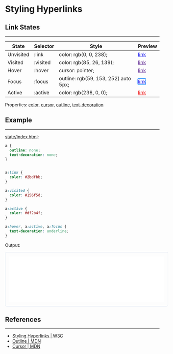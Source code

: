 # Styling Hyperlinks

## Link States
---

| State | Selector | Style | Preview |
|-|-|-|-|
| Unvisited | :link | color: rgb(0, 0, 238); | <a href="#" style="text-decoration: underline; cursor: pointer; color: rgb(0, 0, 238);">link</a> |
| Visited | :visited | color: rgb(85, 26, 139); | <a href="#" style="text-decoration: underline; cursor: auto; color: rgb(85, 26, 139);">link</a> |
| Hover | :hover | cursor: pointer; | <a href="#" style="text-decoration: underline; cursor: pointer; color: rgb(85, 26, 139);">link</a> |
| Focus | :focus | outline: rgb(59, 153, 252) auto 5px; | <a href="#" style="text-decoration: underline; cursor: auto; color: rgb(0, 0, 238); outline: rgb(59, 153, 252) auto 5px;">link</a> |
| Active | :active | color: rgb(238, 0, 0); | <a href="#" style="text-decoration: underline; cursor: auto; color: rgb(238, 0, 0);">link</a> |

Properties: [color](https://developer.mozilla.org/en-US/docs/Web/CSS/color), [cursor](https://developer.mozilla.org/en-US/docs/Web/CSS/cursor), [outline](https://developer.mozilla.org/en-US/docs/Web/CSS/outline), [text-decoration](https://developer.mozilla.org/en-US/docs/Web/CSS/text-decoration)

## Example
---

[state/index.html](state/index.html):
```css
a {
  outline: none;
  text-decoration: none;
}


a:link {
  color: #2bdfbb;  
}

a:visited {
  color: #156f5d;
}

a:active {
  color: #df2b4f;
}

a:hover, a:active, a:focus {
  text-decoration: underline;
}
```

Output:

<iframe src="state/index.html" width="100%" style="border-radius: 0.3rem; border: solid 1px #dce6f0; padding: 0.8rem;"></iframe>

## References
---

- [Styling Hyperlinks \| W3C](https://developer.mozilla.org/en-US/docs/Learn/CSS/Styling_text/Styling_links)
- [Outline \| MDN](https://developer.mozilla.org/en-US/docs/Web/CSS/outline)
- [Cursor \| MDN](https://developer.mozilla.org/en-US/docs/Web/CSS/cursor)
